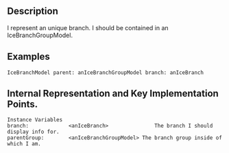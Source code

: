 Description
--------------------

I represent an unique branch. I should be contained in an IceBranchGroupModel.

Examples
--------------------

	IceBranchModel parent: anIceBranchGroupModel branch: anIceBranch
 
Internal Representation and Key Implementation Points.
--------------------

    Instance Variables
	branch:				<anIceBranch>				The branch I should display info for.
	parentGroup:		<anIceBranchGroupModel>	The branch group inside of which I am.
